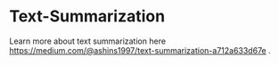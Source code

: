 # Text-Summarization

Learn more about text summarization here https://medium.com/@ashins1997/text-summarization-a712a633d67e .
